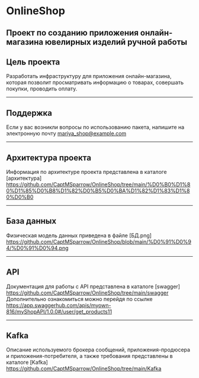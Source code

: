 # OnlineShop
Проект по созданию приложения онлайн-магазина ювелирных изделий ручной работы
--

## Цель проекта
Разработать инфраструктуру для приложения онлайн-магазина, которая позволит просматривать информацию о товарах, совершать покупки, проводить оплату.  

---

## Поддержка
Если у вас возникли вопросы по использованию пакета, напишите на электронную почту mariya_shop@example.com

---

## Архитектура проекта
Информация по архитектуре проекта представлена в каталоге [архитектура] https://github.com/CaptMSparrow/OnlineShop/tree/main/%D0%B0%D1%80%D1%85%D0%B8%D1%82%D0%B5%D0%BA%D1%82%D1%83%D1%80%D0%B0

---

## База данных
Физическая модель данных приведена в файле [БД.png] https://github.com/CaptMSparrow/OnlineShop/blob/main/%D0%91%D0%94/%D0%91%D0%94.png

---

## API
Документация для работы с API представлена в каталоге [swagger] https://github.com/CaptMSparrow/OnlineShop/tree/main/swagger
Дополнительно ознакомиться можно перейдя по ссылке https://app.swaggerhub.com/apis/myown-816/myShopAPI/1.0.0#/user/get_products11

---

## Kafka
Описание используемого брокера сообщений, приложения-продюсера и приложения-потребителя, а также требования представлены в каталоге [Kafka] https://github.com/CaptMSparrow/OnlineShop/tree/main/Kafka
